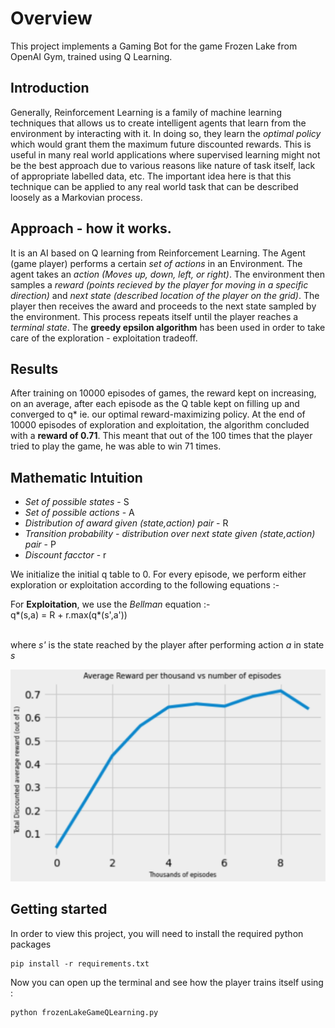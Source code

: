 # Overview
This project implements a Gaming Bot for the game Frozen Lake from OpenAI Gym, trained using Q Learning. 

## Introduction 
Generally, Reinforcement Learning is a family of machine learning techniques that allows us to create intelligent agents that learn from the environment by interacting with it. In doing so, they learn the *optimal policy* which would grant them the maximum future discounted rewards. This is useful in many real world applications where supervised learning might not be the best approach due to various reasons like nature of task itself, lack of appropriate labelled data, etc.
The important idea here is that this technique can be applied to any real world task that can be described loosely as a Markovian process.


## Approach - how it works. 
It is an AI based on Q learning from Reinforcement Learning. The Agent (game player) performs a certain *set of actions* in an Environment. The agent takes an *action (Moves up, down, left, or right)*. The environment then samples a *reward (points recieved by the player for moving in a specific direction)* and *next state (described location of the player on the grid)*. The player then receives the award and proceeds to the next state sampled by the environment. This process repeats itself until the player reaches a *terminal state*. The **greedy epsilon algorithm** has been used in order to take care of the exploration - exploitation tradeoff. 

## Results 
After training on 10000 episodes of games, the reward kept on increasing, on an average, after each episode as the Q table kept on filling up and converged to q* ie. our optimal reward-maximizing policy. 
At the end of 10000 episodes of exploration and exploitation, the algorithm concluded with a **reward of 0.71**. This meant that out of the 100 times that the player tried to play the game, he was able to win 71 times. 

## Mathematic Intuition 
- *Set of possible states* - S <br />
- *Set of possible actions* - A <br />
- *Distribution of award given (state,action) pair* - R <br />
- *Transition probability - distribution over next state given (state,action) pair* - P <br />
- *Discount facctor* - r <br />

We initialize the initial q table to 0. For every episode, we perform either exploration or exploitation according to the following equations :- 

For **Exploitation**, we use the *Bellman* equation :- <br /> 
q*(s,a) = R + r.max(q*(s',a'))

<br /> where *s'* is the state reached by the player after performing action *a* in state *s*



![Training results](/Images/rewards.png)

## Getting started 
In order to view this project, you will need to install the required python packages

```
pip install -r requirements.txt
```

Now you can open up the terminal and see how the player trains itself using : 

```
python frozenLakeGameQLearning.py
```

